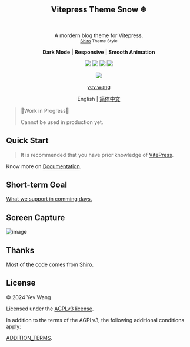 <p align="center">
  <h2 align="center">Vitepress Theme Snow ❄</h2>
  <br />
  <p align="center">
    A mordern blog theme for Vitepress.
    <br />
    <small align="center"><a href="https://github.com/innei/Shiro">Shiro</a> Theme Style</small>
  </p>
</p>

<p align="center">  
  <p align="center">
  <b>Dark Mode</b>
  | 
  <b>Responsive</b>
  |
  <b>Smooth Animation</b>
  </p>
</p>

<p align="center">
   <span>
      <img src="https://img.shields.io/badge/vuejs-%2335495e.svg?style=Plastic&logo=vuedotjs&logoColor=%234FC08D"/>
   </span>
   <span>
      <img src="https://img.shields.io/badge/typescript-%23007ACC.svg?style=Plastice&logo=typescript&logoColor=white"/>
   </span>
   <span>
      <img src="https://img.shields.io/badge/RollupJS-ef3335?style=Plastic&logo=rollup.js&logoColor=white"/>
    </span>
   <span>
      <img src="https://img.shields.io/badge/tailwindcss-%2338B2AC.svg?style=Plastic&logo=tailwind-css&logoColor=white"/>
    </span>
</p>

<p align="center">
  <img src="https://img.shields.io/badge/Vercel-000000?style=for-the-badge&logo=vercel&logoColor=white"/>
</p>
<p align="center"><a href="https://yev.wang">yev.wang</a></p>
<p align="center"> English | <a href="./README_ZH.md">简体中文</a></p>

> 🚧Work in Progress🚧
>
> Cannot be used in production yet.

## Quick Start

> It is recommended that you have prior knowledge of [VitePress](https://vitepress.dev/guide/getting-started).

Know more on [Documentation]('./documentation.md').

## Short-term Goal

[What we support in comming days.]('./short_term_goal.md')

## Screen Capture

<img alt="image" src="https://github.com/wangyewei/vitepress-theme-snow/assets/49926816/fd7a8747-9765-4fa8-8121-b93f60ae9225">

## Thanks

Most of the code comes from [Shiro](https://github.com/innei/Shiro).

## License

&copy; 2024 Yev Wang

Licensed under the [AGPLv3 license](https://github.com/wangyewei/vitepress-theme-yev/blob/main/LICENSE).

In addition to the terms of the AGPLv3, the following additional conditions apply:

[ADDITION_TERMS](./ADDITION_TERMS.md).
